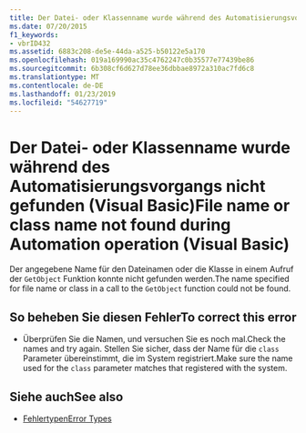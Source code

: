 ```yaml
---
title: Der Datei- oder Klassenname wurde während des Automatisierungsvorgangs nicht gefunden (Visual Basic)
ms.date: 07/20/2015
f1_keywords:
- vbrID432
ms.assetid: 6883c208-de5e-44da-a525-b50122e5a170
ms.openlocfilehash: 019a169990ac35c4762247c0b35577e77439be86
ms.sourcegitcommit: 6b308cf6d627d78ee36dbbae8972a310ac7fd6c8
ms.translationtype: MT
ms.contentlocale: de-DE
ms.lasthandoff: 01/23/2019
ms.locfileid: "54627719"
---
```

# <a name="file-name-or-class-name-not-found-during-automation-operation-visual-basic"></a><span data-ttu-id="eaea1-102">Der Datei- oder Klassenname wurde während des Automatisierungsvorgangs nicht gefunden (Visual Basic)</span><span class="sxs-lookup"><span data-stu-id="eaea1-102">File name or class name not found during Automation operation (Visual Basic)</span></span>
<span data-ttu-id="eaea1-103">Der angegebene Name für den Dateinamen oder die Klasse in einem Aufruf der `GetObject` Funktion konnte nicht gefunden werden.</span><span class="sxs-lookup"><span data-stu-id="eaea1-103">The name specified for file name or class in a call to the `GetObject` function could not be found.</span></span>  
  
## <a name="to-correct-this-error"></a><span data-ttu-id="eaea1-104">So beheben Sie diesen Fehler</span><span class="sxs-lookup"><span data-stu-id="eaea1-104">To correct this error</span></span>  
  
-   <span data-ttu-id="eaea1-105">Überprüfen Sie die Namen, und versuchen Sie es noch mal.</span><span class="sxs-lookup"><span data-stu-id="eaea1-105">Check the names and try again.</span></span> <span data-ttu-id="eaea1-106">Stellen Sie sicher, dass der Name für die `class` Parameter übereinstimmt, die im System registriert.</span><span class="sxs-lookup"><span data-stu-id="eaea1-106">Make sure the name used for the `class` parameter matches that registered with the system.</span></span>  
  
## <a name="see-also"></a><span data-ttu-id="eaea1-107">Siehe auch</span><span class="sxs-lookup"><span data-stu-id="eaea1-107">See also</span></span>
- [<span data-ttu-id="eaea1-108">Fehlertypen</span><span class="sxs-lookup"><span data-stu-id="eaea1-108">Error Types</span></span>](../../../visual-basic/programming-guide/language-features/error-types.md)
